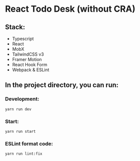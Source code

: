 # React Todo Desk (without CRA)

## Stack:
* Typescript
* React
* MobX
* TailwindCSS v3
* Framer Motion
* React Hook Form
* Webpack & ESLint

## In the project directory, you can run:
### Development:

```Shell
yarn run dev
```

### Start:

```Shell
yarn run start
```

### ESLint format code:

```Shell
yarn run lint:fix
```
